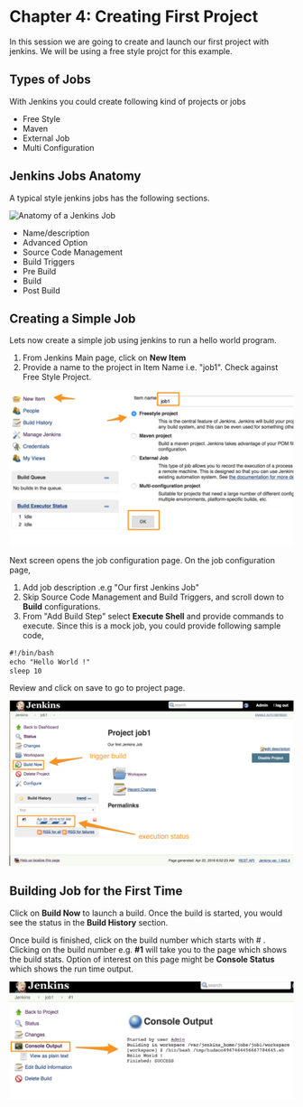 # Chapter 4: Creating First Project
In this session we are going to create and launch our first project  with jenkins. We will be using a free style projct for this example.

## Types of Jobs
With Jenkins you could create following kind of projects or jobs

* Free Style
* Maven
* External Job
* Multi Configuration


## Jenkins Jobs Anatomy
A  typical  style jenkins jobs has the following sections.

![Anatomy of a Jenkins Job](images/chap4/jenkins_job_anatomy.png)

* Name/description
* Advanced Option
* Source Code Management
* Build Triggers
* Pre Build
* Build
* Post Build

## Creating a Simple Job
Lets now create a simple job using jenkins to run a hello world program.

  1. From Jenkins Main page, click on **New Item**  
  1. Provide a name to the project in Item Name i.e. "job1". Check against Free Style Project.  

![ Naming Jenkins Job ](images/chap4/job_name.jpg)

Next screen opens the job configuration page. On the job configuration page,
  1. Add job description .e.g "Our first Jenkins Job"  
  1. Skip Source Code Management and Build Triggers, and scroll down to **Build** configurations.  
  1. From "Add Build Step" select **Execute Shell** and provide commands to execute. Since this  is a  mock job, you could provide following sample code,  

```
#!/bin/bash
echo "Hello World !"
sleep 10

```  

Review and click on save to go to project page.

![Project Page](images/chap4/project_page.jpg)


## Building Job for the First Time

Click on **Build Now** to launch a build. Once the build is started, you would see the status in the **Build History** section.

Once build is finished, click on the build number which starts with # . Clicking on the build number e.g. **#1** will take you to the page which shows the build stats. Option of interest on this page might be **Console Status** which shows the run time output.

![Console Output](images/chap4/console_output.jpg)
